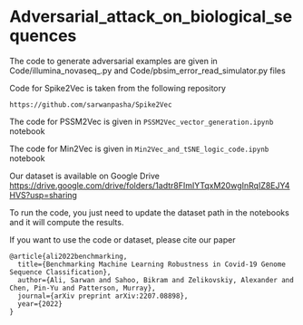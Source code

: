 # Adversarial_attack_on_biological_sequences

The code to generate adversarial examples are given in Code/illumina_novaseq_.py and Code/pbsim_error_read_simulator.py files

Code for Spike2Vec is taken from the following repository
```
https://github.com/sarwanpasha/Spike2Vec
```

The code for PSSM2Vec is given in ```PSSM2Vec_vector_generation.ipynb``` notebook

The code for Min2Vec is given in ```Min2Vec_and_tSNE_logic_code.ipynb``` notebook

Our dataset is available on Google Drive
https://drive.google.com/drive/folders/1adtr8FImIYTqxM20wgInRqIZ8EJY4HVS?usp=sharing

To run the code, you just need to update the dataset path in the notebooks and it will compute the results.

If you want to use the code or dataset, please cite our paper


```
@article{ali2022benchmarking,
  title={Benchmarking Machine Learning Robustness in Covid-19 Genome Sequence Classification},
  author={Ali, Sarwan and Sahoo, Bikram and Zelikovskiy, Alexander and Chen, Pin-Yu and Patterson, Murray},
  journal={arXiv preprint arXiv:2207.08898},
  year={2022}
}
```
